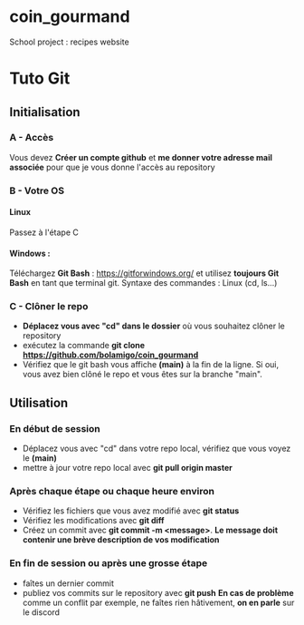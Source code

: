 # coin_gourmand
School project : recipes website

# Tuto Git
## Initialisation
### A - Accès
Vous devez **Créer un compte github** et **me donner votre adresse mail associée** pour que je vous donne l'accès au repository

### B - Votre OS

#### Linux
Passez à l'étape C

#### Windows :

Téléchargez **Git Bash** : https://gitforwindows.org/ et utilisez **toujours Git Bash** en tant que terminal git. Syntaxe des commandes : Linux (cd, ls...)

### C - Clôner le repo

* **Déplacez vous avec "cd" dans le dossier** où vous souhaitez clôner le repository
* exécutez la commande **git clone https://github.com/bolamigo/coin_gourmand**
* Vérifiez que le git bash vous affiche **(main)** à la fin de la ligne. Si oui, vous avez bien clôné le repo et vous êtes sur la branche "main".

## Utilisation

### En début de session
* Déplacez vous avec "cd" dans votre repo local, vérifiez que vous voyez le **(main)**
* mettre à jour votre repo local avec **git pull origin master**

### Après chaque étape ou chaque heure environ
* Vérifiez les fichiers que vous avez modifié avec **git status**
* Vérifiez les modifications avec **git diff**
* Créez un commit avec **git commit -m \<message\>**.
**Le message doit contenir une brève description de vos modification**

### En fin de session ou après une grosse étape
*  faîtes un dernier commit
* publiez vos commits sur le repository avec **git push**
**En cas de problème** comme un conflit par exemple, ne faîtes rien hâtivement, **on en parle** sur le discord
